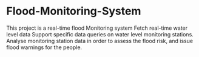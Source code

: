 # Flood-Monitoring-System
This project is a real-time flood Monitoring system
Fetch real-time water level data
Support specific data queries on water level monitoring stations.
Analyse monitoring station data in order to assess the flood risk, and issue flood warnings for the people.
